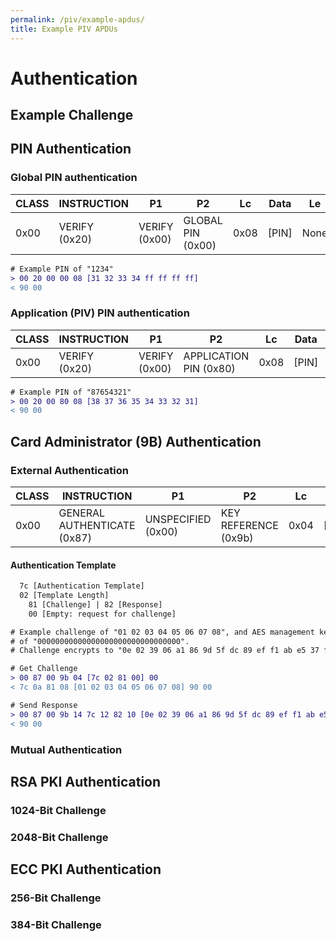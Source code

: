 ```yaml
---
permalink: /piv/example-apdus/
title: Example PIV APDUs
---
```


# Authentication



## Example Challenge

## PIN Authentication

### Global PIN authentication

| CLASS | INSTRUCTION   | P1            | P2                | Lc   | Data  | Le   |
|-------|---------------|---------------|-------------------|------|-------|------|
| 0x00  | VERIFY (0x20) | VERIFY (0x00) | GLOBAL PIN (0x00) | 0x08 | [PIN] | None |

```diff
# Example PIN of "1234"
> 00 20 00 00 08 [31 32 33 34 ff ff ff ff]
< 90 00
```

### Application (PIV) PIN authentication

| CLASS | INSTRUCTION   | P1            | P2                     | Lc   | Data  | Le   |
|-------|---------------|---------------|------------------------|------|-------|------|
| 0x00  | VERIFY (0x20) | VERIFY (0x00) | APPLICATION PIN (0x80) | 0x08 | [PIN] | None |

```diff
# Example PIN of "87654321"
> 00 20 00 80 08 [38 37 36 35 34 33 32 31]
< 90 00
```
## Card Administrator (9B) Authentication

### External Authentication

| CLASS | INSTRUCTION                 | P1                 | P2                   | Lc   | Data       | Le           |
|-------|-----------------------------|--------------------|----------------------|------|------------|--------------|
| 0x00  | GENERAL AUTHENTICATE (0x87) | UNSPECIFIED (0x00) | KEY REFERENCE (0x9b) | 0x04 | [TEMPLATE] | 0x00 or None |

#### Authentication Template
```diff
  7c [Authentication Template]
  02 [Template Length]
    81 [Challenge] | 82 [Response]
    00 [Empty: request for challenge]
```

```diff
# Example challenge of "01 02 03 04 05 06 07 08", and AES management key 
# of "00000000000000000000000000000000".
# Challenge encrypts to "0e 02 39 06 a1 86 9d 5f dc 89 ef f1 ab e5 37 f8".

# Get Challenge
> 00 87 00 9b 04 [7c 02 81 00] 00
< 7c 0a 81 08 [01 02 03 04 05 06 07 08] 90 00

# Send Response
> 00 87 00 9b 14 7c 12 82 10 [0e 02 39 06 a1 86 9d 5f dc 89 ef f1 ab e5 37 f8]
< 90 00
```

### Mutual Authentication

## RSA PKI Authentication

### 1024-Bit Challenge

### 2048-Bit Challenge

## ECC PKI Authentication

### 256-Bit Challenge

### 384-Bit Challenge